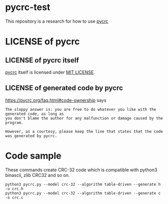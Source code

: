 # pycrc-test

This repository is a research for how to use [pycrc](https://github.com/tpircher/pycrc)

# LICENSE of pycrc

## LICENSE of pycrc itself


[pycrc](https://github.com/tpircher/pycrc) itself is licensed under [MIT LICENSE](https://github.com/tpircher/pycrc/blob/master/COPYING).

## LICENSE of generated code by pycrc

https://pycrc.org/faq.html#code-ownership says 

```
The sloppy answer is: you are free to do whatever you like with the generated code, as long as 
you don't blame the author for any malfunction or damage caused by the program.

However, as a courtesy, please keep the line that states that the code was generated by pycrc.
```


# Code sample

These commands create CRC-32 code which is compatible with python3 binascii, zlib CRC32 and so on.

````
python3 pycrc.py --model crc-32 --algorithm table-driven --generate h -o crc.h
python3 pycrc.py --model crc-32 --algorithm table-driven --generate c -o crc.c
````


